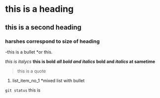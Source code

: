 # this is a heading
## this  is a second heading
### harshes correspond to size of heading 

-this is a bullet
*or this.

*this is italycs*
**this is bold**
***all bold and italics***
**bold and *italics* at sametime**

> this is a quote

1. list_item_no_1
    *mixed list with bullet

`git status` this is 





